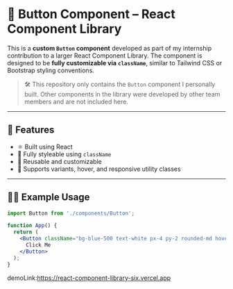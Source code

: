 # 🔘 Button Component – React Component Library

This is a **custom `Button` component** developed as part of my internship contribution to a larger React Component Library. The component is designed to be **fully customizable via `className`**, similar to Tailwind CSS or Bootstrap styling conventions.

> 🛠️ This repository only contains the `Button` component I personally built. Other components in the library were developed by other team members and are not included here.

---

## 📌 Features

- ⚛️ Built using React
- 🎨 Fully styleable using `className`
- 🧩 Reusable and customizable
- 🔁 Supports variants, hover, and responsive utility classes

---

## 🧑‍💻 Example Usage

```jsx
import Button from './components/Button';

function App() {
  return (
    <Button className="bg-blue-500 text-white px-4 py-2 rounded-md hover:bg-blue-600">
      Click Me
    </Button>
  );
}
```
demoLink:https://react-component-library-six.vercel.app
